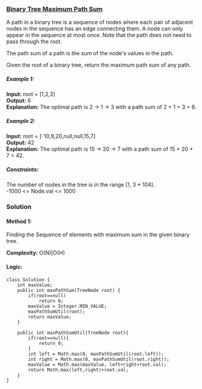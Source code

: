 ### [Binary Tree Maximum Path Sum](https://leetcode.com/problems/binary-tree-maximum-path-sum/)
A path in a binary tree is a sequence of nodes where each pair of adjacent nodes in the sequence has an edge connecting them. A node can only appear in the sequence at most once. Note that the path does not need to pass through the root.

The path sum of a path is the sum of the node's values in the path.

Given the root of a binary tree, return the maximum path sum of any path.

##### Example 1:

**Input:** root = [1,2,3]\
**Output:** 6\
**Explanation:** The optimal path is 2 -> 1 -> 3 with a path sum of 2 + 1 + 3 = 6.

##### Example 2:
**Input:** root = [-10,9,20,null,null,15,7]\
**Output:** 42\
**Explanation:** The optimal path is 15 -> 20 -> 7 with a path sum of 15 + 20 + 7 = 42.

##### Constraints:
The number of nodes in the tree is in the range [1, 3 * 104].\
-1000 <= Node.val <= 1000

### Solution
#### Method 1:
Finding the Sequence of elements with maximum sum in the given binary tree. 

**Complexity:** O(N)|O(H)

#### Logic:
```
class Solution {
    int maxValue;
    public int maxPathSum(TreeNode root) {
        if(root==null)
            return 0;
        maxValue = Integer.MIN_VALUE;
        maxPathSumUtil(root);
        return maxValue;
    }
    
    public int maxPathSumUtil(TreeNode root){
        if(root==null){
            return 0;
        }
        int left = Math.max(0, maxPathSumUtil(root.left));
        int right = Math.max(0, maxPathSumUtil(root.right));
        maxValue = Math.max(maxValue, left+right+root.val);
        return Math.max(left,right)+root.val;
    }
}
```

